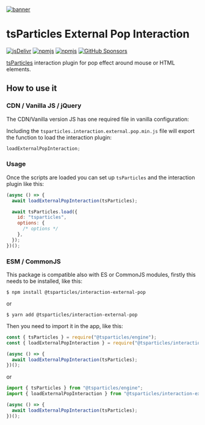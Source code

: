[![banner](https://particles.js.org/images/banner2.png)](https://particles.js.org)

# tsParticles External Pop Interaction

[![jsDelivr](https://data.jsdelivr.com/v1/package/npm/@tsparticles/interaction-external-pop/badge)](https://www.jsdelivr.com/package/npm/@tsparticles/interaction-external-pop)
[![npmjs](https://badge.fury.io/js/@tsparticles/interaction-external-pop.svg)](https://www.npmjs.com/package/@tsparticles/interaction-external-pop)
[![npmjs](https://img.shields.io/npm/dt/@tsparticles/interaction-external-pop)](https://www.npmjs.com/package/@tsparticles/interaction-external-pop) [![GitHub Sponsors](https://img.shields.io/github/sponsors/matteobruni)](https://github.com/sponsors/matteobruni)

[tsParticles](https://github.com/tsparticles/tsparticles) interaction plugin for pop effect around mouse or HTML
elements.

## How to use it

### CDN / Vanilla JS / jQuery

The CDN/Vanilla version JS has one required file in vanilla configuration:

Including the `tsparticles.interaction.external.pop.min.js` file will export the function to load the interaction
plugin:

```javascript
loadExternalPopInteraction;
```

### Usage

Once the scripts are loaded you can set up `tsParticles` and the interaction plugin like this:

```javascript
(async () => {
  await loadExternalPopInteraction(tsParticles);

  await tsParticles.load({
    id: "tsparticles",
    options: {
      /* options */
    },
  });
})();
```

### ESM / CommonJS

This package is compatible also with ES or CommonJS modules, firstly this needs to be installed, like this:

```shell
$ npm install @tsparticles/interaction-external-pop
```

or

```shell
$ yarn add @tsparticles/interaction-external-pop
```

Then you need to import it in the app, like this:

```javascript
const { tsParticles } = require("@tsparticles/engine");
const { loadExternalPopInteraction } = require("@tsparticles/interaction-external-pop");

(async () => {
  await loadExternalPopInteraction(tsParticles);
})();
```

or

```javascript
import { tsParticles } from "@tsparticles/engine";
import { loadExternalPopInteraction } from "@tsparticles/interaction-external-pop";

(async () => {
  await loadExternalPopInteraction(tsParticles);
})();
```
